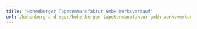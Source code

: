 ```yaml
---
title: "Hohenberger Tapetenmanufaktur GmbH Werksverkauf"
url: /hohenberg-a-d-eger/hohenberger-tapetenmanufaktur-gmbh-werksverkauf/
---
```

